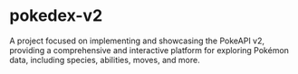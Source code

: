 # pokedex-v2
A project focused on implementing and showcasing the PokeAPI v2, providing a comprehensive and interactive platform for exploring Pokémon data, including species, abilities, moves, and more.
